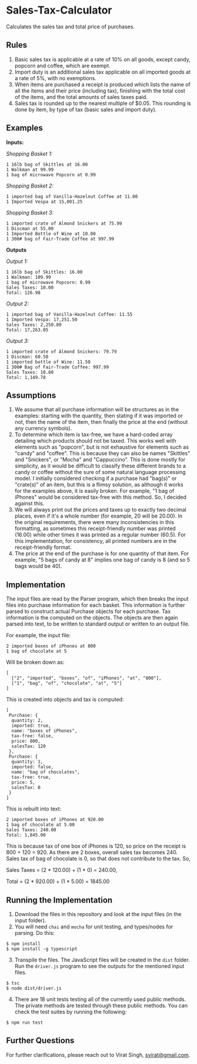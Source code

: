 # Sales-Tax-Calculator
Calculates the sales tax and total price of purchases.

## Rules
1. Basic sales tax is applicable at a rate of 10% on all goods, except candy, popcorn and coffee, which are exempt.
2. Import duty is an additional sales tax applicable on all imported goods at a rate of 5%, with no exemptions.
3. When items are purchased a receipt is produced which lists the name of all the items and their price (including tax), finishing with the total cost of the items, and the total amounts of sales taxes paid.
4. Sales tax is rounded up to the nearest multiple of $0.05. This rounding is done by item, by type of tax (basic sales and import duty).

## Examples

**Inputs:** 

*Shopping Basket 1:*
```
1 16lb bag of Skittles at 16.00
1 Walkman at 99.99
1 bag of microwave Popcorn at 0.99
```

*Shopping Basket 2:*
```
1 imported bag of Vanilla-Hazelnut Coffee at 11.00
1 Imported Vespa at 15,001.25
```

*Shopping Basket 3:*
```
1 imported crate of Almond Snickers at 75.99
1 Discman at 55.00
1 Imported Bottle of Wine at 10.00
1 300# bag of Fair-Trade Coffee at 997.99
```

**Outputs**

*Output 1:*
```
1 16lb bag of Skittles: 16.00
1 Walkman: 109.99
1 bag of microwave Popcorn: 0.99
Sales Taxes: 10.00
Total: 126.98
```

*Output 2:*
```
1 imported bag of Vanilla-Hazelnut Coffee: 11.55
1 Imported Vespa: 17,251.50
Sales Taxes: 2,250.80
Total: 17,263.05
```

*Output 3:*
```
1 imported crate of Almond Snickers: 79.79
1 Discman: 60.50
1 imported bottle of Wine: 11.50
1 300# Bag of Fair-Trade Coffee: 997.99
Sales Taxes: 10.80
Total: 1,149.78
```

## Assumptions
1. We assume that all purchase information will be structures as in the examples: starting with the quantity, then stating if it was imported or not, then the name of the item, then finally the price at the end (without any currency symbols).
2. To determine which item is tax-free, we have a hard-coded array detailing which products should not be taxed. This works well with elements such as "popcorn", but is not exhaustive for elements such as "candy" and "coffee". This is because they can also be names "Skittles" and "Snickers", or "Mocha" and "Cappuccino". This is done mostly for simplicity, as it would be difficult to classify these different brands to a candy or coffee without the sure of some natural language processing model. I initially considered checking if a purchase had "bag(s)" or "crate(s)" of an item, but this is a flimsy solution, as although it works for the examples above, it is easily broken. For example, "1 bag of iPhones" would be considered tax-free with this method. So, I decided against this.
3. We will always print out the prices and taxes up to exactly two decimal places, even if it's a whole number (for example, 20 will be 20.00). In the original requirements, there were many inconsistencies in this formatting, as sometimes this receipt-friendly number was printed (16.00) while other times it was printed as a regular number (60.5). For this implementation, for consistency, all printed numbers are in the receipt-friendly format.
4. The price at the end of the purchase is for one quantity of that item. For example, "5 bags of candy at 8" implies one bag of candy is 8 (and so 5 bags would be 40).

## Implementation
The input files are read by the Parser program, which then breaks the input files into purchase information for each basket. This information is further parsed to construct actual Purchase objects for each purchase. Tax information is the computed on the objects. The objects are then again parsed into text, to be written to standard output or written to an output file.

For example, the input file:

```
2 imported boxes of iPhones at 800
1 bag of chocolate at 5
```

Will be broken down as:

```
[
  ["2", "imported", "boxes", "of", "iPhones", "at", "800"],
  ["1", "bag", "of", "chocolate", "at", "5"]
]
```

This is created into objects and tax is computed:

```
[
 Purchase: {
  quantity: 2,
  imported: true,
  name: "boxes of iPhones",
  tax-free: false,
  price: 800,
  salesTax: 120
 },
 Purchase: {
  quantity: 1,
  imported: false,
  name: "bag of chocolates",
  tax-free: true,
  price: 5,
  salesTax: 0
 }
]
```

This is rebuilt into text:

```
2 imported boxes of iPhones at 920.00
1 bag of chocolate at 5.00
Sales Taxes: 240.00
Total: 1,845.00
```

This is because tax of one box of iPhones is 120, so price on the receipt is 800 + 120 = 920. As there are 2 boxes, overall sales tax becomes 240. Sales tax of bag of chocolate is 0, so that does not contribute to the tax. So,

Sales Taxes = (2 * 120.00) + (1 * 0) = 240.00,

Total = (2 * 920.00) + (1 * 5.00) = 1845.00

## Running the Implementation
1. Download the files in this repository and look at the input files (in the input folder).
2. You will need `chai` and `mocha` for unit testing, and types/nodes for parsing. Do this:

```
$ npm install 
$ npm install -g typescript
```

3. Transpile the files. The JavaScript files will be created in the `dist` folder. Run the `driver.js` program to see the outputs for the mentioned input files.

```
$ tsc
$ node dist/driver.js
```

4. There are 18 unit tests testing all of the currently used public methods. The private methods are tested through these public methods. You can check the test suites by running the following:

```
$ npm run test
```

## Further Questions
For further clarifications, please reach out to Virat Singh, svirat@gmail.com.
